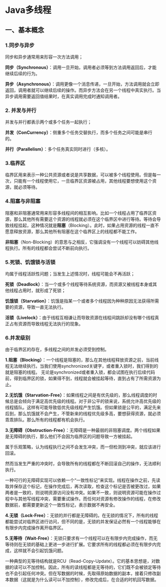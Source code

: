 # Java多线程

## 一、基本概念

### 1.同步与异步

同步和异步通常用来形容一次方法调用；

**同步（Synchronous）**：调用一旦开始，调用者必须等到方法调用返回后，才能继续后续的行为。

**异步（Asynchronous）**：调用更像一个消息传递，一旦开始，方法调用就会立即返回，调用者就可以继续后续的操作。而异步方法会在另一个线程中真实执行。当异步调用需要返回值结果时，在真实调用完成时通知调用者。

### 2. 并发与并行

并发与并行都表示两个或多个任务一起执行；

**并发（ConCurrency）**：侧重多个任务交替执行，而多个任务之间可能是串行的。

**并行（Parallelism）**：多个任务真实同时进行（多核）。

### 3.临界区

临界区用来表示一种公共资源或者说是共享数据，可以被多个线程使用。但是每一次，只能有一个线程使用它，一旦临界区资源被占用，其他线程要想使用这个资源，就必须等待。

### 4.阻塞与非阻塞

阻塞和非阻塞通常用来形容多线程间的相互影响。比如一个线程占用了临界区资源，那么其他所有需要这个资源的线程就必须在这个临界区中进行等待。等待会导致线程挂起，这种情况就是**阻塞**（Blocking）。此时，如果占用资源的线程一直不愿意释放资源，那么其他所有阻塞在这个临界区上的线程都不能工作。

**非阻塞**（Non-Blocking）的意思与之相反，它强调没有一个线程可以妨碍其他线程执行。所有的线程都会尝试不断前向执行。

### 5.死锁、饥饿锁与活锁

均属于线程活跃性问题；当发生上述情况时，线程可能会不再活跃；

**死锁（Deadlock）**：当一个或多个线程等待系统资源，而资源又被线程本身或其他线程占用时，就形成了死锁；

**饥饿锁（Starvation）**：饥饿是指某一个或者多个线程因为种种原因无法获得所需要的资源，导致一直无法执行。

**活锁（Livelock）**：由于线程互相谦让而导致资源在线程间跳跃却没有哪个线程真正占有资源而导致线程无法执行的现象。

### 6.并发级别

由于临界区的存在，多线程之间的并发必须受到控制。

**1.阻塞（Blocking）**：一个线程是阻塞的，那么在其他线程释放资源之前，当前线程无法继续执行。当我们使用synchronized关键字，或者重入锁时，我们得到的就是阻塞的线程。
无论是synchronized或者重入锁，都会试图在执行后续代码前，得到临界区的锁，如果得不到，线程就会被挂起等待，直到占有了所需资源为止。

**2.无饥饿（Starvation-Free）**：如果线程之间是有优先级的，那么线程调度的时候总是会倾向于满足高优先级的线程。对于非公平的锁来说，系统允许高优先级的线程插队。这样有可能导致低优先级线程产生饥饿。但如果锁是公平的，满足先来后到，那么饥饿就不会产生，不管新来的线程优先级多高，要想获得资源，就必须乖乖排队。那么所有的线程都有机会执行。

**3.无障碍（Obstruction-Free）**：无障碍是一种最弱的非阻塞调度。两个线程如果是无障碍的执行，那么他们不会因为临界区的问题导致一方被挂起。

属于乐观策略，认为线程执行之间不会发生冲突，而一但检测到冲突，就应该进行回滚。

然而当发生严重的冲突时，会导致所有的线程都在不断回滚自己的操作，无法顺利执行。

一种可行的无障碍实现可以依赖一个“一致性标记”来实现。线程在操作之前，先读取并保存这个标记，在操作完成后，再次读取，检查这个标记是否被更改过，如果两者是一致的，则说明资源访问没有冲突。如果不一致，则说明资源可能在操作过程中与其他写线程冲突，需要重试操作。而任何对资源有修改操作的线程，在修改数据前，都需要更新这个一致性标记，表示数据不再安全。

**4.无锁（Lock-Free）**：无锁的并行都是无障碍的。在无锁的情况下，所有的线程都能尝试对临界区进行访问，但不同的是，无锁的并发保证必然有一个线程能够在有限步内完成操作离开临界区。

**5.无等待（Wait-Free）**：无锁只要求有一个线程可以在有限步内完成操作，而无等待则在无锁的基础上更进一步进行扩展。它要求所有的线程都必须在有限步内完成，这样就不会引起饥饿问题。

一种典型的无等待结构就是RCU（Read-Copy-Update）。它的基本思想是，对数据的读可以不加控制。因此，所有的读线程都是无等待的，它们既不会被锁定等待也不会引起任何冲突。但在写数据的时候，先取得原始数据的副本，接着只修改副本数据（这就是为什么读可以不加控制），修改完成后，在合适的时机回写数据。

